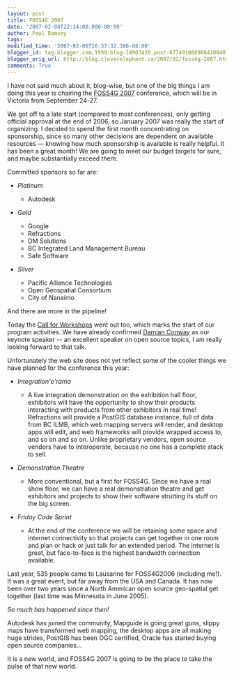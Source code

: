 ```yaml
---
layout: post
title: FOSS4G 2007
date: '2007-02-04T22:14:00.000-08:00'
author: Paul Ramsey
tags: 
modified_time: '2007-02-06T16:37:32.386-08:00'
blogger_id: tag:blogger.com,1999:blog-14903426.post-8774910889884108407
blogger_orig_url: http://blog.cleverelephant.ca/2007/02/foss4g-2007.html
comments: True
---
```


I have not said much about it, blog-wise, but one of the big things I am doing this year is chairing the [FOSS4G 2007](http://2007.foss4g.org) conference, which will be in Victoria from September 24-27.

We got off to a late start (compared to most conferences), only getting official approval at the end of 2006, so January 2007 was really the start of organizing.  I decided to spend the first month concentrating on sponsorship, since so many other decisions are dependent on available resources &mdash; knowing how much sponsorship is available is really helpful. It has been a great month! We are going to meet our budget targets for sure, and maybe substantially exceed them.

Committed sponsors so far are: 

* *Platinum*

    * Autodesk
    
* *Gold*

    * Google
    * Refractions
    * DM Solutions
    * BC Integrated Land Management Bureau
    * Safe Software
    
* *Silver*

    * Pacific Alliance Technologies
    * Open Geospatial Consortium
    * City of Nanaimo

And there are more in the pipeline!

Today the [Call for Workshops](http://2007.foss4g.org/workshops.html) went out too, which marks the start of our program activities.  We have already confirmed [Damian Conway](http://damian.conway.org/) as our keynote speaker -- an excellent speaker on open source topics, I am really looking forward to that talk.

Unfortunately the web site does not yet reflect some of the cooler things we have planned for the conference this year:

* *Integration'o'rama*

    * A live integration demonstration on the exhibition hall floor, exhibitors will have the opportunity to show their products interacting with products from other exhibitors in real time! Refractions will provide a PostGIS database instance, full of data from BC ILMB, which web mapping servers will render, and desktop apps will edit, and web frameworks will provide wrapped access to, and so on and so on.  Unlike proprietary vendors, open source vendors have to interoperate, because no one has a complete stack to sell.
    
* *Demonstration Theatre*

    * More conventional, but a first for FOSS4G. Since we have a real show floor, we can have a real demonstration theatre and get exhibitors and projects to show their software strutting its stuff on the big screen.
    
* *Friday Code Sprint*

    * At the end of the conference we will be retaining some space and internet connectivity so that projects can get together in one room and plan or hack or just talk for an extended period. The internet is great, but face-to-face is the highest bandwidth connection available.

Last year, 535 people came to Lausanne for FOSS4G2006 (including me!).  It was a great event, but far away from the USA and Canada.  It has now been over two years since a North American open source geo-spatial get together (last time was Minnesota in June 2005).  

*So much has happened since then!*

Autodesk has joined the community, Mapguide is going great guns, slippy maps have transformed web mapping, the desktop apps are all making huge strides, PostGIS has been OGC certified, Oracle has started buying open source companies... 

It is a new world, and FOSS4G 2007 is going to be the place to take the pulse of that new world.